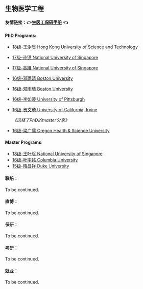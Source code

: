 ## 生物医学工程

#### 友情链接：:point_right:[生医工保研手册](https://docs.qq.com/doc/DRmtoQlhEdm9oSnpD) :point_left:

#### PhD Programs:

- [18级-王澍辰 Hong Kong University of Science and Technology ]([HK]-18-wangshuchen)

- [17级-孙锐 National University of Singapore]([SG]-17-sunrui)

- [17级-高旭 National University of Singapore]([SG]-17-gaoxu)

- [16级-邓雨晴 Boston University]([US]-16-dengyuqing)

- [16级-邓雨晴 Boston University]([US]-16-dengyuqing-1)

- [16级-李如璇 University of Pittsburgh]([US]-16-liruxuan)

- [16级-贺文琦 University of California, Irvine]([US]-16-hewenqi)

  _《选择了PhD的master分享》_

- [16级-梁广儒 Oregon Health & Science University]([US]-16-liangguangru)

#### Master Programs:

- [18级-王叶晗 National University of Singapore]([SG]-18-wangyehan)
- [16级-叶宇铭 Columbia University]([US]-16-yeyuming)
- [15级-隋昌祥 Duke University]([US]-15-suichangxiang)

#### 联培：

To be continued.

#### 直博：

To be continued.

#### 保研：

To be continued.

#### 考研：

To be continued.

#### 就业：

To be continued.
